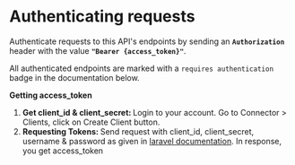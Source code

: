 # Authenticating requests

Authenticate requests to this API's endpoints by sending an **`Authorization`** header with the value **`"Bearer {access_token}"`**.

All authenticated endpoints are marked with a `requires authentication` badge in the documentation below.

<p><strong>Getting access_token</strong></p><ol><li><strong>Get client_id &amp; client_secret: </strong>Login to your account. Go to Connector &gt; Clients, click on Create Client button.</li><li><strong>Requesting Tokens: </strong>Send request with client_id, client_secret, username &amp; password as given in <a href="https://laravel.com/docs/9.x/passport#requesting-password-grant-tokens" target="_blank">laravel documentation</a>. In response, you get access_token</li></ol>
